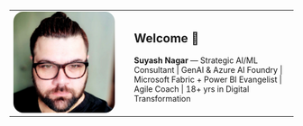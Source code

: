 <table>
  <tr>
    <td width="200">
      <img src="https://github.com/SuyashNagarGT/SuyashNagar/blob/main/Suaysh_image.jpeg" alt="Kanak Profile Photo" width="180" style="border-radius:10%">
    </td>
    <td>
      <h2>Welcome 👋</h2>
      <p><strong>Suyash Nagar</strong> — Strategic AI/ML Consultant | GenAI & Azure AI Foundry | Microsoft Fabric + Power BI Evangelist | Agile Coach | 18+ yrs in Digital Transformation</p>
         </td>
  </tr>
</table>
